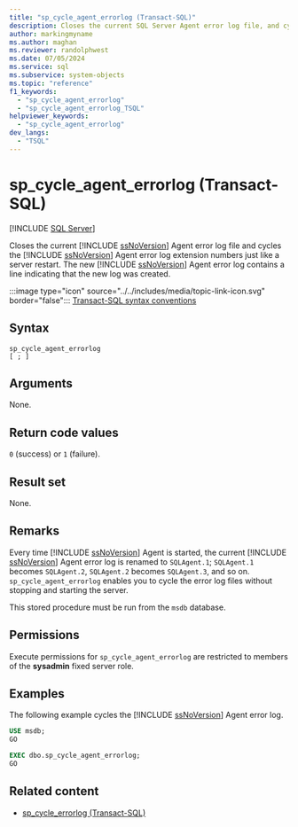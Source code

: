 ```yaml
---
title: "sp_cycle_agent_errorlog (Transact-SQL)"
description: Closes the current SQL Server Agent error log file, and cycles the SQL Server Agent error log extension numbers.
author: markingmyname
ms.author: maghan
ms.reviewer: randolphwest
ms.date: 07/05/2024
ms.service: sql
ms.subservice: system-objects
ms.topic: "reference"
f1_keywords:
  - "sp_cycle_agent_errorlog"
  - "sp_cycle_agent_errorlog_TSQL"
helpviewer_keywords:
  - "sp_cycle_agent_errorlog"
dev_langs:
  - "TSQL"
---
```

# sp_cycle_agent_errorlog (Transact-SQL)

[!INCLUDE [SQL Server](../../includes/applies-to-version/sqlserver.md)]

Closes the current [!INCLUDE [ssNoVersion](../../includes/ssnoversion-md.md)] Agent error log file and cycles the [!INCLUDE [ssNoVersion](../../includes/ssnoversion-md.md)] Agent error log extension numbers just like a server restart. The new [!INCLUDE [ssNoVersion](../../includes/ssnoversion-md.md)] Agent error log contains a line indicating that the new log was created.

:::image type="icon" source="../../includes/media/topic-link-icon.svg" border="false"::: [Transact-SQL syntax conventions](../../t-sql/language-elements/transact-sql-syntax-conventions-transact-sql.md)

## Syntax

```syntaxsql
sp_cycle_agent_errorlog
[ ; ]
```

## Arguments

None.

## Return code values

`0` (success) or `1` (failure).

## Result set

None.

## Remarks

Every time [!INCLUDE [ssNoVersion](../../includes/ssnoversion-md.md)] Agent is started, the current [!INCLUDE [ssNoVersion](../../includes/ssnoversion-md.md)] Agent error log is renamed to `SQLAgent.1`; `SQLAgent.1` becomes `SQLAgent.2`, `SQLAgent.2` becomes `SQLAgent.3`, and so on. `sp_cycle_agent_errorlog` enables you to cycle the error log files without stopping and starting the server.

This stored procedure must be run from the `msdb` database.

## Permissions

Execute permissions for `sp_cycle_agent_errorlog` are restricted to members of the **sysadmin** fixed server role.

## Examples

The following example cycles the [!INCLUDE [ssNoVersion](../../includes/ssnoversion-md.md)] Agent error log.

```sql
USE msdb;
GO

EXEC dbo.sp_cycle_agent_errorlog;
GO
```

## Related content

- [sp_cycle_errorlog (Transact-SQL)](sp-cycle-errorlog-transact-sql.md)

